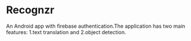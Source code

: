 # Recognzr
An Android app with firebase authentication.The application has two main features: 1.text translation and 2.object detection.
